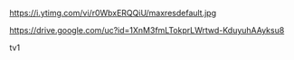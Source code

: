 https://i.ytimg.com/vi/r0WbxERQQiU/maxresdefault.jpg

https://drive.google.com/uc?id=1XnM3fmLTokprLWrtwd-KduyuhAAyksu8


tv1 

